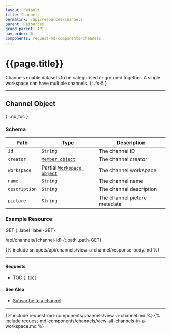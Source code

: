 ```yaml
---
layout: default
title: Channels
permalink: /api/resources/channels
parent: Resources
grand_parent: API
nav_order: 6
components: request-md-components/channels
---
```


# {{page.title}}

Channels enable datasets to be categorised or grouped together. A single workspace can have multiple channels.
{: .fs-5 }

---

## Channel Object
{: .no_toc }

### Schema

Path | Type | Description
---- | ---- | -----------
`id` | `String` | The channel ID
`creator` | [`Member object`](members#member-object) | The channel creator
`workspace` | Partial [`Workspace object`](workspaces#workspace-object) | The channel workspace 
`name` | `String` | The channel name
`description` | `String` | The channel description
`picture` | `String` | The channel picture metadata

### Example Resource

GET
{:.label .label-GET}

/api/channels/{channel-id}
{:.path .path-GET}

{% include snippets/api/channels/view-a-channel/response-body.md %}

---

#### Requests

- TOC
{: toc}

#### See Also

- [Subscribe to a channel](subscriptions#subscribe-to-a-channel)

---

{% include request-md-components/channels/view-a-channel.md %}
{% include request-md-components/channels/view-all-channels-in-a-workspace.md %}

